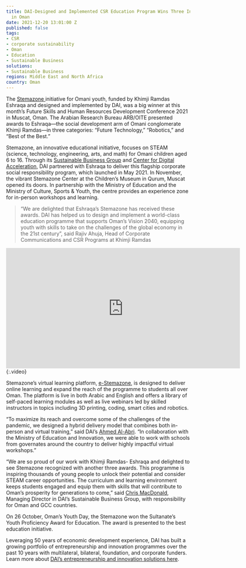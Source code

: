 ```yaml
---
title: DAI-Designed and Implemented CSR Education Program Wins Three Innovation Awards
  in Oman
date: 2021-12-20 13:01:00 Z
published: false
tags:
- CSR
- corporate sustainability
- Oman
- Education
- Sustainable Business
solutions:
- Sustainable Business
regions: Middle East and North Africa
country: Oman
---
```


The [Stemazone ](https://stemazoneoman.om/)initiative for Omani youth, funded by Khimji Ramdas Eshraqa and designed and implemented by DAI, was a big winner at this month’s Future Skills and Human Resources Development Conference 2021 in Muscat, Oman. The Arabian Research Bureau ARB/OITE presented awards to Eshraqa—the social development arm of Omani conglomerate Khimji Ramdas—in three categories: “Future Technology,” “Robotics,” and “Best of the Best.”

Stemazone, an innovative educational initiative, focuses on STEAM (science, technology, engineering, arts, and math) for Omani children aged 6 to 16. Through its [Sustainable Business Group](https://www.dai.com/our-work/solutions/sustainable-business) and [Center for Digital Acceleration](https://www.dai.com/our-work/solutions/digital-acceleration), DAI partnered with Eshraqa to deliver this flagship corporate social responsibility program, which launched in May 2021. In November, the vibrant Stemazone Center at the Children’s Museum in Qurum, Muscat opened its doors. In partnership with the Ministry of Education and the Ministry of Culture, Sports & Youth, the centre provides an experience zone for in-person workshops and learning.

> “We are delighted that Eshraqa’s Stemazone has received these awards. DAI has helped us to design and implement a world-class education programme that supports Oman’s Vision 2040, equipping youth with skills to take on the challenges of the global economy in the 21st century”, 
said Rajiv Ahuja, Head of Corporate Communications and CSR Programs at Khimji Ramdas

<iframe src="https://player.vimeo.com/video/552003877" width="640" height="329" frameborder="0" allow="autoplay; fullscreen; picture-in-picture" allowfullscreen></iframe>{:.video}

Stemazone’s virtual learning platform, [e-Stemazone](https://stemazoneoman.om/), is designed to deliver online learning and expand the reach of the programme to students all over Oman. The platform is live in both Arabic and English and offers a library of self-paced learning modules as well as live webinars led by skilled instructors in topics including 3D printing, coding, smart cities and robotics.

“To maximize its reach and overcome some of the challenges of the pandemic, we designed a hybrid delivery model that combines both in-person and virtual training,” said DAI’s [Ahmed Al-Abri](https://www.dai.com/who-we-are/our-team/ahmed-al-abri). “In collaboration with the Ministry of Education and Innovation, we were able to work with schools from governates around the country to deliver highly impactful virtual workshops.”

“We are so proud of our work with Khimji Ramdas- Eshraqa and delighted to see Stemazone recognized with another three awards. This programme is inspiring thousands of young people to unlock their potential and consider STEAM career opportunities. The curriculum and learning environment keeps students engaged and equip them with skills that will contribute to Oman’s prosperity for generations to come,” said [Chris MacDonald](https://www.dai.com/who-we-are/our-team/chris-macdonald), Managing Director in DAI’s Sustainable Business Group, with responsibility for Oman and GCC countries.

On 26 October, Oman’s Youth Day, the Stemazone won the Sultanate’s Youth Proficiency Award for Education. The award is presented to the best education initiative.

Leveraging 50 years of economic development experience, DAI has built a growing portfolio of entrepreneurship and innovation programmes over the past 10 years with multilateral, bilateral, foundation, and corporate funders. Learn more about [DAI’s entrepreneurship and innovation solutions here](https://www.dai.com/our-work/solutions/sustainable/sustainable-business-enterprise-innovation).